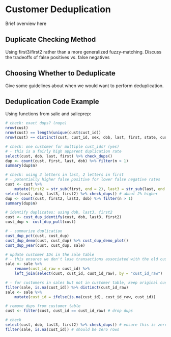 
# Customer Deduplication

Brief overview here

## Duplicate Checking Method

Using first3/first2 rather than a more generalized fuzzy-matching. Discuss the tradeoffs of false positives vs. false negatives

## Choosing Whether to Deduplicate

Give some guidelines about when we would want to perform deduplication.

## Deduplication Code Example

Using functions from salic and salicprep:

```r
# check: exact dups? (nope)
nrow(cust)
nrow(cust) == length(unique(cust$cust_id))
nrow(cust) == distinct(cust, cust_id, sex, dob, last, first, state, cust_res) %>% nrow()

# check: one customer for multiple cust_ids? (yes)
# - this is a fairly high apparent duplication rate
select(cust, dob, last, first) %>% check_dups()
dup <- count(cust, first, last, dob) %>% filter(n > 1)
summary(dup$n)

# check: using 3 letters in last, 2 letters in first
# - potentially higher false positive for lower false negative rates
cust <- cust %>%
    mutate(first2 = str_sub(first, end = 2), last3 = str_sub(last, end = 3))
select(cust, dob, last3, first2) %>% check_dups() # about 2% higher
dup <- count(cust, first2, last3, dob) %>% filter(n > 1)
summary(dup$n) 

# identify duplicates: using dob, last3, first2
cust <- cust_dup_identify(cust, dob, last3, first2)
cust_dup <- cust_dup_pull(cust)

# - summarize duplication
cust_dup_pct(cust, cust_dup)
cust_dup_demo(cust, cust_dup) %>% cust_dup_demo_plot()
cust_dup_year(cust, cust_dup, sale)

# update customer IDs in the sale table
# - this ensures we don't lose transactions associated with the old cust_id
sale <- sale %>%
    rename(cust_id_raw = cust_id) %>%
    left_join(select(cust, cust_id, cust_id_raw), by = "cust_id_raw")

# - for customers in sales but not in customer table, keep original cust_id
filter(sale, is.na(cust_id)) %>% distinct(cust_id_raw)
sale <- sale %>%
    mutate(cust_id = ifelse(is.na(cust_id), cust_id_raw, cust_id))

# remove dups from customer table
cust <- filter(cust, cust_id == cust_id_raw) # drop dups

# check
select(cust, dob, last3, first2) %>% check_dups() # ensure this is zero
filter(sale, is.na(cust_id)) # should be zero rows
```